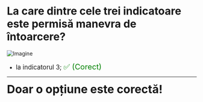 # La care dintre cele trei indicatoare este permisă manevra de întoarcere?

![Imagine](https://www.arr-atestate.ro/upload/img/questions/img/la-care-dintre-cele-trei-indicatoare-este-permisa-manevra-de-intoarcere.jpg)

- <span style="font-size: larger;">la indicatorul 3; <span style="color: green; font-size: larger;">✅ (Corect)</span></span>

---

<span style="font-size: 30px; font-weight: bold;">**Doar o opțiune este corectă!**</span>
